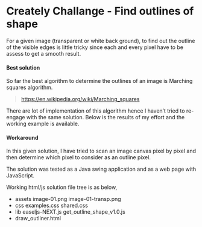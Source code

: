 # Creately Challange - Find outlines of shape
For a given image (transparent or white back ground), to find out the outline of the visible edges is little tricky since each and every pixel have to be assess to get a smooth result.

#### Best solution
So far the best algorithm to determine the outlines of an image is Marching squares algorithm.
>https://en.wikipedia.org/wiki/Marching_squares

There are lot of implementation of this algorithm hence I haven’t tried to re-engage with the same solution. Below is the results of my effort and the working example is available.

#### Workaround 
In this given solution, I have tried to scan an image canvas pixel by pixel and then determine which pixel to consider as an outline pixel.

The solution was tested as a Java swing application and as a web page with JavaScript.

Working html/js solution file tree is as below,
  - assets
      image-01.png
      image-01-transp.png
  - css
      examples.css
      shared.css
  - lib
      easeljs-NEXT.js
      get_outline_shape_v1.0.js
  - draw_outliner.html 

 






